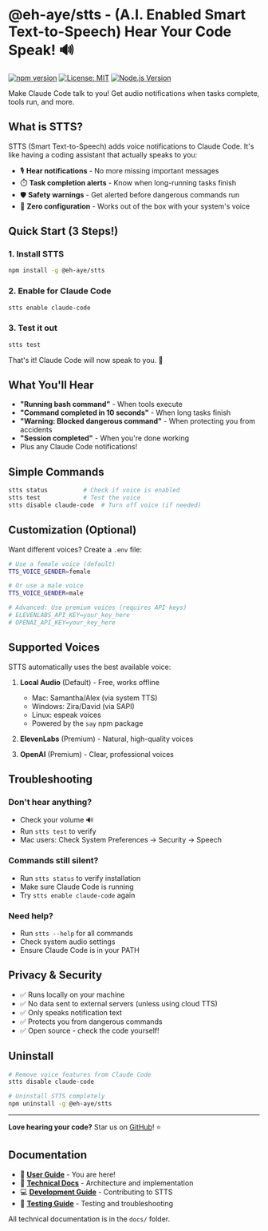 # @eh-aye/stts - (A.I. Enabled Smart Text-to-Speech) Hear Your Code Speak! 🔊

[![npm version](https://badge.fury.io/js/@ehaye%2Fstts.svg)](https://www.npmjs.com/package/@eh-aye/stts)
[![License: MIT](https://img.shields.io/badge/License-MIT-yellow.svg)](https://opensource.org/licenses/MIT)
[![Node.js Version](https://img.shields.io/node/v/@eh-aye/stts.svg)](https://nodejs.org)

Make Claude Code talk to you! Get audio notifications when tasks complete, tools run, and more.

## What is STTS?

STTS (Smart Text-to-Speech) adds voice notifications to Claude Code. It's like having a coding assistant that actually speaks to you:

- 🎙️ **Hear notifications** - No more missing important messages
- ⏱️ **Task completion alerts** - Know when long-running tasks finish
- 🛡️ **Safety warnings** - Get alerted before dangerous commands run
- 🔧 **Zero configuration** - Works out of the box with your system's voice

## Quick Start (3 Steps!)

### 1. Install STTS
```bash
npm install -g @eh-aye/stts
```

### 2. Enable for Claude Code
```bash
stts enable claude-code
```

### 3. Test it out
```bash
stts test
```

That's it! Claude Code will now speak to you. 🎉

## What You'll Hear

- **"Running bash command"** - When tools execute
- **"Command completed in 10 seconds"** - When long tasks finish  
- **"Warning: Blocked dangerous command"** - When protecting you from accidents
- **"Session completed"** - When you're done working
- Plus any Claude Code notifications!

## Simple Commands

```bash
stts status          # Check if voice is enabled
stts test            # Test the voice
stts disable claude-code  # Turn off voice (if needed)
```

## Customization (Optional)

Want different voices? Create a `.env` file:

```bash
# Use a female voice (default)
TTS_VOICE_GENDER=female

# Or use a male voice
TTS_VOICE_GENDER=male

# Advanced: Use premium voices (requires API keys)
# ELEVENLABS_API_KEY=your_key_here
# OPENAI_API_KEY=your_key_here
```

## Supported Voices

STTS automatically uses the best available voice:

1. **Local Audio** (Default) - Free, works offline
   - Mac: Samantha/Alex (via system TTS)
   - Windows: Zira/David (via SAPI)
   - Linux: espeak voices
   - Powered by the `say` npm package

2. **ElevenLabs** (Premium) - Natural, high-quality voices
3. **OpenAI** (Premium) - Clear, professional voices

## Troubleshooting

### Don't hear anything?
- Check your volume 🔊
- Run `stts test` to verify
- Mac users: Check System Preferences → Security → Speech

### Commands still silent?
- Run `stts status` to verify installation
- Make sure Claude Code is running
- Try `stts enable claude-code` again

### Need help?
- Run `stts --help` for all commands
- Check system audio settings
- Ensure Claude Code is in your PATH

## Privacy & Security

- ✅ Runs locally on your machine
- ✅ No data sent to external servers (unless using cloud TTS)
- ✅ Only speaks notification text
- ✅ Protects you from dangerous commands
- ✅ Open source - check the code yourself!

## Uninstall

```bash
# Remove voice features from Claude Code
stts disable claude-code

# Uninstall STTS completely
npm uninstall -g @eh-aye/stts
```

---

**Love hearing your code?** Star us on [GitHub](https://github.com/ehaye/stts)! ⭐

## Documentation

- 📖 **[User Guide](README.md)** - You are here!
- 🔧 **[Technical Docs](docs/TECH.md)** - Architecture and implementation
- 💻 **[Development Guide](docs/DEVELOPMENT.md)** - Contributing to STTS
- 🧪 **[Testing Guide](docs/TESTING.md)** - Testing and troubleshooting

All technical documentation is in the `docs/` folder.